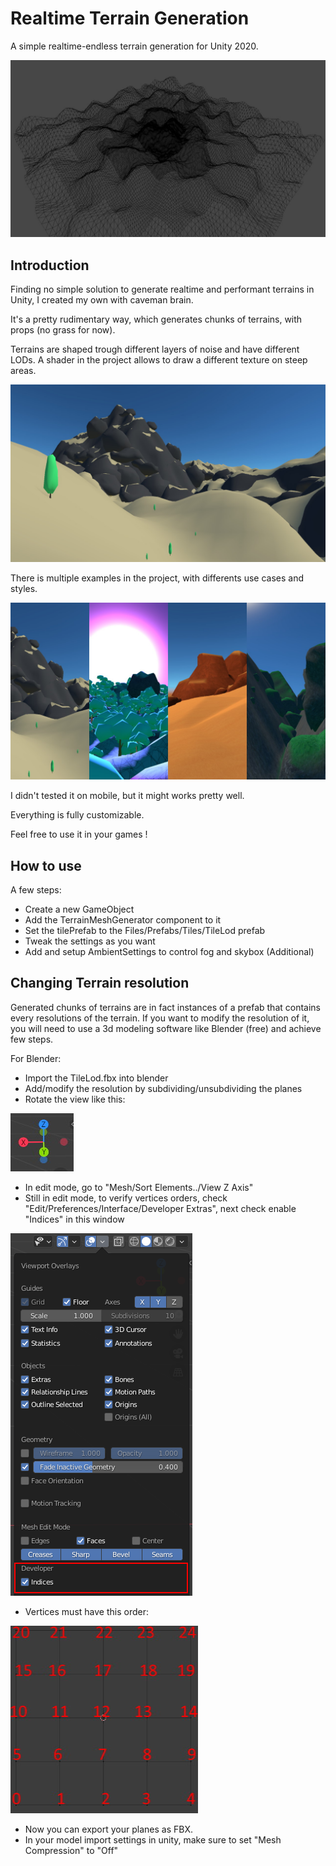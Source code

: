 # Realtime Terrain Generation

 A simple realtime-endless terrain generation for Unity 2020.

![Screenshot](/Assets/Files/Screenshots/Screenshot2.jpg?raw=true "Screenshot")

## Introduction

Finding no simple solution to generate realtime and performant terrains in Unity, I created my own with caveman brain.

It's a pretty rudimentary way, which generates chunks of terrains, with props (no grass for now).

Terrains are shaped trough different layers of noise and have different LODs. 
A shader in the project allows to draw a different texture on steep areas.

![Screenshot](/Assets/Files/Screenshots/Screenshot1.jpg?raw=true "Screenshot")

There is multiple examples in the project, with differents use cases and styles.

![Screenshot](/Assets/Files/Screenshots/Screenshot6.jpg?raw=true "Screenshot")

I didn't tested it on mobile, but it might works pretty well.

Everything is fully customizable.

Feel free to use it in your games !

## How to use

A few steps:
- Create a new GameObject
- Add the TerrainMeshGenerator component to it
- Set the tilePrefab to the Files/Prefabs/Tiles/TileLod prefab
- Tweak the settings as you want
- Add and setup AmbientSettings to control fog and skybox (Additional)

## Changing Terrain resolution

Generated chunks of terrains are in fact instances of a prefab that contains every resolutions of the terrain. 
If you want to modify the resolution of it, you will need to use a 3d modeling software like Blender (free) and achieve few steps.

For Blender:
- Import the TileLod.fbx into blender
- Add/modify the resolution by subdividing/unsubdividing the planes
- Rotate the view like this:

![Blender View](/Assets/Files/Screenshots/BlenderView.JPG?raw=true "Blender View")
- In edit mode, go to "Mesh/Sort Elements../View Z Axis"
- Still in edit mode, to verify vertices orders, check "Edit/Preferences/Interface/Developer Extras", next check enable "Indices" in this window

![Blender Viewport Overlays window](/Assets/Files/Screenshots/BlenderWindow.png?raw=true "Blender Viewport Overlays window")

- Vertices must have this order:

![Blender Vertices Order](/Assets/Files/Screenshots/VerticesOrder.jpg?raw=true "Blender Vertices Order")
  
- Now you can export your planes as FBX.
- In your model import settings in unity, make sure to set "Mesh Compression" to "Off"



